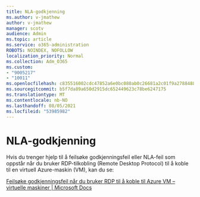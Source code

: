 ```yaml
---
title: NLA-godkjenning
ms.author: v-jmathew
author: v-jmathew
manager: scotv
audience: Admin
ms.topic: article
ms.service: o365-administration
ROBOTS: NOINDEX, NOFOLLOW
localization_priority: Normal
ms.collection: Adm_O365
ms.custom:
- "9005217"
- "10011"
ms.openlocfilehash: c835516002cdc47852a6e0bc080ab0c26681a2c01f9a2788488cad092d347aca
ms.sourcegitcommit: b5f7da89a650d2915dc652449623c78be6247175
ms.translationtype: MT
ms.contentlocale: nb-NO
ms.lasthandoff: 08/05/2021
ms.locfileid: "53985982"
---
```

# <a name="nla-authentication"></a>NLA-godkjenning

Hvis du trenger hjelp til å feilsøke godkjenningsfeil eller NLA-feil som oppstår når du bruker RDP-tilkobling (Remote Desktop Protocol) til å koble til en virtuell Azure-maskin (VM), kan du se:

[Feilsøke godkjenningsfeil når du bruker RDP til å koble til Azure VM – virtuelle maskiner | Microsoft Docs](https://docs.microsoft.com/troubleshoot/azure/virtual-machines/cannot-connect-rdp-azure-vm)
